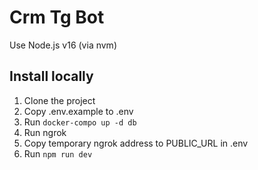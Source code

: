 # Crm Tg Bot

Use Node.js v16 (via nvm)

## Install locally

1. Clone the project
2. Copy .env.example to .env
3. Run `docker-compo up -d db`
4. Run ngrok
5. Copy temporary ngrok address to PUBLIC_URL in .env
6. Run `npm run dev`